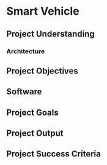 # **Smart Vehicle**

## Project Understanding

### Architecture 

## Project Objectives


## Software


## Project Goals


## Project Output


## Project Success Criteria


